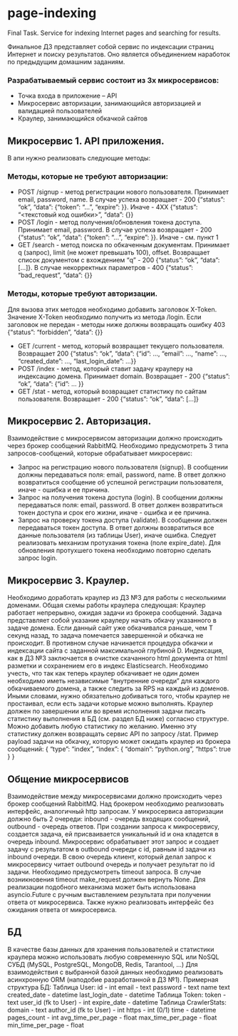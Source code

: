 # page-indexing
Final Task. Service for indexing Internet pages and searching for results. 

Финальное ДЗ представляет собой сервис по индексации страниц Интернет и поиску результатов. Оно является объединением наработок по предыдущим домашним заданиям.
### Разрабатываемый сервис состоит из 3х микросервисов:
- Точка входа в приложение – API
- Микросервис авторизации, занимающийся авторизацией и валидацией пользователей
- Краулер, занимающийся обкачкой сайтов

## Микросервис 1. API приложения.
В апи нужно реализовать следующие методы:
### Методы, которые не требуют авторизации:
- POST /signup - метод регистрации нового пользователя. Принимает email, password, name. В случае успеха возвращает - 200 {“status”: “ok”, “data”: {“token”: “...”, “expire”: <timestamp>}}. Иначе - 4ХХ {“status”: “<текстовый код ошибки>”, “data”: {}}
- POST /login - метод получения/обновления токена доступа. Принимает email, password. В случае успеха возвращает - 200 {“status”: “ok”, “data”: {“token”: “...”, “expire”: <timestamp>}}. Иначе - см. пункт 1
- GET /search - метод поиска по обкаченным документам. Принимает q (запрос), limit (не может превышать 100), offset. Возвращает список документом с вхождением “q” - 200 {“status”: “ok”, “data”: [...]}. В случае некорректных параметров - 400 {“status”: “bad_request”, “data”: {}}

### Методы, которые требуют авторизации. 
Для вызова этих методов необходимо добавить заголовок X-Token. Значение X-Token необходимо получить из метода /login. Если заголовок не передан - методы ниже должны возвращать ошибку 403 {“status”: “forbidden”, “data”: {}}
- GET /current - метод, который возвращает текущего пользователя. Возвращает 200 {“status”: “ok”, “data”: {“id”: …, “email”:  …, “name”: …, “created_date”: …, “last_login_date”: …}}
- POST /index - метод, который ставит задачу краулеру на индексацию домена. Принимает domain. Возвращает - 200 {“status”: “ok”, “data”: {“id”: … }}
- GET /stat - метод, который возвращает статистику по сайтам пользователя. Возвращает - 200 {“status”: “ok”, “data”: [...]}

## Микросервис 2. Авторизация.
Взаимодействие с микросервисом авторизации должно происходить через брокер сообщений RabbitMQ.
Необходимо предусмотреть 3 типа запросов-сообщений, которые обрабатывает микросервис:
- Запрос на регистрацию нового пользователя (signup). В сообщении должны передаваться поля: email, password, name. В ответ должно возвратиться сообщение об успешной регистрации пользователя, иначе - ошибка и ее причина.
- Запрос на получения токена доступа (login). В сообщении должны передаваться поля: email, password. В ответ должен возвратиться токен доступа и срок его жизни, иначе - ошибка и ее причина.
- Запрос на проверку токена доступа (validate). В сообщении должен передаваться токен доступа. В ответ должны возвратиться все данные пользователя (из таблицы User), иначе ошибка.
Следует реализовать механизм протухания токена (поле expire_date). Для обновления протухшего токена необходимо повторно сделать запрос login.

## Микросервис 3. Краулер.
Необходимо доработать краулер из ДЗ №3 для работы с несколькими доменами.
Общая схемы работы краулера следующая:
Краулер работает непрерывно, ожидая задачи из брокера сообщений. Задача представляет собой указание краулеру начать обкачу указанного в задаче домена. Если данный сайт уже обкачивался раньше, чем T секунд назад, то задача помечается завершенной и обкачка не происходит. В противном случае начинается процедура обкачки и индексации сайта с заданной максимальной глубиной D.
Индексация, как в ДЗ №3 заключается в очистке скачанного html документа от html разметки и сохранением его в индекс Elasticsearch.
Необходимо учесть, что так как теперь краулер обкачивает не один домен необходимо иметь независимые “внутренние очереди” для каждого обкачиваемого домена, а также следить за RPS на каждый из доменов. Иными словами, нужно обязательно добиваться того, чтобы краулер не простаивал, если есть задачи которые можно выполнять.
Краулер должен по завершении или во время исполнения задачи писать статистику выполнения в БД (см. раздел БД ниже) согласно структуре. Можно добавить любую статистику по желанию. Именно эту статистику должен возвращать сервис API по запросу /stat.
Пример payload задачи на обкачку, которую может ожидать краулер из брокера сообщений:
{
    “type”: “index”,
    “index”: {
        “domain”: “python.org”,
        “https”: true
    }
}

## Общение микросервисов
Взаимодействие между микросервисами должно происходить через брокер сообщений RabbitMQ. Над брокером необходимо реализовать интерфейс, аналогичный http запросам.
У микросервиса авторизации должно быть 2 очереди: inbound - очередь входящих сообщений, outbound - очередь ответов. При создании запроса к микросервису, создается задача, ей присваивается уникальный id и она кладется в очередь inbound. Микросервис обрабатывает этот запрос и создает задачу с результатом в outbound очереди с id, равным id задачи из inbound очереди. В свою очередь клиент, который делал запрос к микросервису читает outbound очередь и получает результат по id задачи. Необходимо предусмотреть timeout запроса. В случае возникновения timeout make_request должен вернуть None.
Для реализации подобного механизма может быть использована asyncio.Future с ручным выставлением результата при получении ответа от микросервиса.
Также нужно реализовать интерфейс без ожидания ответа от микросервиса.

## БД
В качестве базы данных для хранения пользователей и статистики краулера можно использовать любую современную SQL или NoSQL СУБД (MySQL, PostgreSQL, MongoDB, Redis, Tarantool, ...)
Для взаимодействия с выбранной базой данных необходимо реализовать асинхронную ORM (наподобие разработанной в ДЗ №1).
Примерная структура БД:
Таблица User:
id - int
email - text
password - text
name text
created_date - datetime
last_login_date - datetime
Таблица Token:
token - text
user_id (fk to User) - int
expire_date - datetime
Таблица CrawlerStats:
domain - text
author_id (fk to User) - int
https - int (0/1)
time - datetime
pages_count - int
avg_time_per_page - float
max_time_per_page - float
min_time_per_page - float
